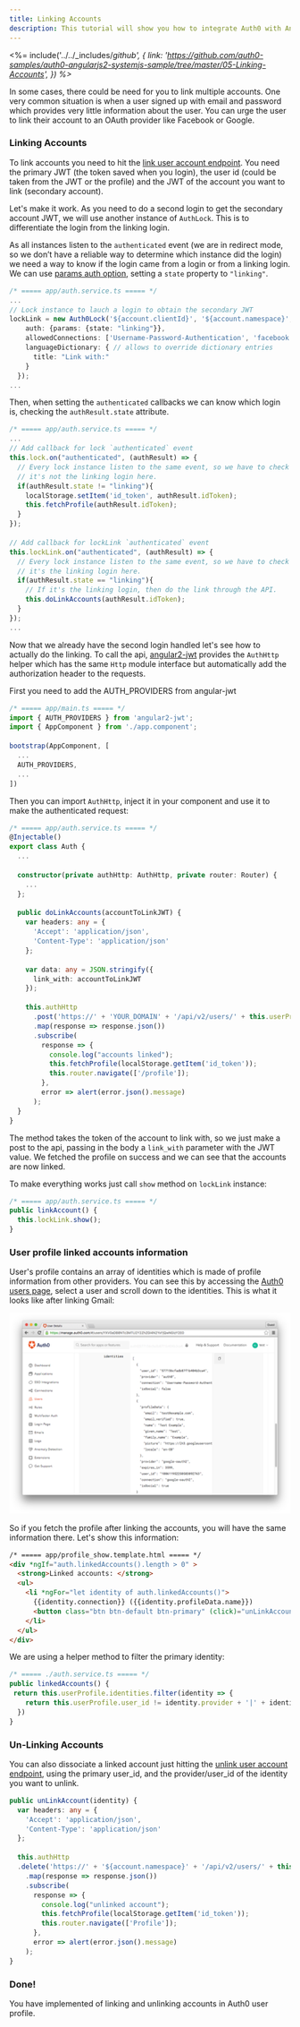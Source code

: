 ```yaml
---
title: Linking Accounts
description: This tutorial will show you how to integrate Auth0 with Angular2 to link accounts.
---
```


<%= include('../../_includes/_github', {
  link: 'https://github.com/auth0-samples/auth0-angularjs2-systemjs-sample/tree/master/05-Linking-Accounts',
}) %>_

In some cases, there could be need for you to link multiple accounts. One very common situation is when a user signed up with email and password which provides very little information about the user. You can urge the user to link their account to an OAuth provider like Facebook or Google.

### Linking Accounts

To link accounts you need to hit the [link user account endpoint](/api/management/v2#!/Users/post_identities). You need the primary JWT (the token saved when you login), the user id (could be taken from the JWT or the profile) and the JWT of the account you want to link (secondary account).

Let's make it work. As you need to do a second login to get the secondary account JWT, we will use another instance of `AuthLock`. This is to differentiate the login from the linking login.

As all instances listen to the `authenticated` event (we are in redirect mode, so we don’t have a reliable way to determine which instance did the login) we need a way to know if the login came from a login or from a linking login. We can use [params auth option](https://github.com/auth0/lock/tree/v10.0.0-rc.1#authentication-options), setting a `state` property to `"linking"`.

```typescript
/* ===== app/auth.service.ts ===== */
...
// Lock instance to lauch a login to obtain the secondary JWT
lockLink = new Auth0Lock('${account.clientId}', '${account.namespace}', {
    auth: {params: {state: "linking"}},
    allowedConnections: ['Username-Password-Authentication', 'facebook', 'google-oauth2'],
    languageDictionary: { // allows to override dictionary entries
      title: "Link with:"
    }
  });
...
```

Then, when setting the `authenticated` callbacks we can know which login is, checking the `authResult.state` attribute.

```typescript
/* ===== app/auth.service.ts ===== */
...
// Add callback for lock `authenticated` event
this.lock.on("authenticated", (authResult) => {
  // Every lock instance listen to the same event, so we have to check if
  // it's not the linking login here.
  if(authResult.state != "linking"){
    localStorage.setItem('id_token', authResult.idToken);
    this.fetchProfile(authResult.idToken);
  }
});

// Add callback for lockLink `authenticated` event
this.lockLink.on("authenticated", (authResult) => {
  // Every lock instance listen to the same event, so we have to check if
  // it's the linking login here.
  if(authResult.state == "linking"){
    // If it's the linking login, then do the link through the API.
    this.doLinkAccounts(authResult.idToken);
  }
});
...
```

Now that we already have the second login handled let's see how to actually do the linking.
To call the api, [angular2-jwt](https://github.com/auth0/angular2-jwt) provides the `AuthHttp` helper which has the same `Http` module interface but automatically add the authorization header to the requests.

First you need to add the AUTH_PROVIDERS from angular-jwt

```typescript
/* ===== app/main.ts ===== */
import { AUTH_PROVIDERS } from 'angular2-jwt';
import { AppComponent } from './app.component';

bootstrap(AppComponent, [
  ...
  AUTH_PROVIDERS,
  ...
])
```

Then you can import `AuthHttp`, inject it in your component and use it to make the authenticated request:


```typescript
/* ===== app/auth.service.ts ===== */
@Injectable()
export class Auth {
  ...

  constructor(private authHttp: AuthHttp, private router: Router) {
    ...
  };

  public doLinkAccounts(accountToLinkJWT) {
    var headers: any = {
      'Accept': 'application/json',
      'Content-Type': 'application/json'
    };

    var data: any = JSON.stringify({
      link_with: accountToLinkJWT
    });

    this.authHttp
      .post('https://' + 'YOUR_DOMAIN' + '/api/v2/users/' + this.userProfile.user_id + '/identities', data, {headers: headers})
      .map(response => response.json())
      .subscribe(
        response => {
          console.log("accounts linked");
          this.fetchProfile(localStorage.getItem('id_token'));
          this.router.navigate(['/profile']);
        },
        error => alert(error.json().message)
      );
  }
}
```

The method takes the token of the account to link with, so we just make a post to the api, passing in the body a `link_with` parameter with the JWT value.
We fetched the profile on success and we can see that the accounts are now linked.


To make everything works just call `show` method on `lockLink` instance:

```typescript
/* ===== app/auth.service.ts ===== */
public linkAccount() {
  this.lockLink.show();
}
```

### User profile linked accounts information

User's profile contains an array of identities which is made of profile information from other providers. You can see this by accessing the [Auth0 users page](${uiURL}/#/users), select a user and scroll down to the identities. This is what it looks like after linking Gmail:

![User identities](/media/articles/users/user-identities-linked.png)

So if you fetch the profile after linking the accounts, you will have the same information there. Let's show this information:

```html
/* ===== app/profile_show.template.html ===== */
<div *ngIf="auth.linkedAccounts().length > 0" >
  <strong>Linked accounts: </strong>
  <ul>
    <li *ngFor="let identity of auth.linkedAccounts()">
      {{identity.connection}} ({{identity.profileData.name}})
      <button class="btn btn-default btn-primary" (click)="unLinkAccount(identity)">unlink</button>
    </li>
  </ul>
</div>
```

We are using a helper method to filter the primary identity:

```typescript
/* ===== ./auth.service.ts ===== */
public linkedAccounts() {
 return this.userProfile.identities.filter(identity => {
    return this.userProfile.user_id != identity.provider + '|' + identity.user_id
  })
}
```

### Un-Linking Accounts

You can also dissociate a linked account just hitting the [unlink user account endpoint](/api/management/v2#!/Users/delete_provider_by_user_id), using the primary user_id, and the provider/user_id of the identity you want to unlink.

```typescript
public unLinkAccount(identity) {
  var headers: any = {
    'Accept': 'application/json',
    'Content-Type': 'application/json'
  };

  this.authHttp
  .delete('https://' + '${account.namespace}' + '/api/v2/users/' + this.userProfile.user_id + '/identities/' + identity.provider + "/" + identity.user_id, {headers: headers})
    .map(response => response.json())
    .subscribe(
      response => {
        console.log("unlinked account");
        this.fetchProfile(localStorage.getItem('id_token'));
        this.router.navigate(['Profile']);
      },
      error => alert(error.json().message)
    );
}
```

### Done!

You have implemented of linking and unlinking accounts in Auth0 user profile.